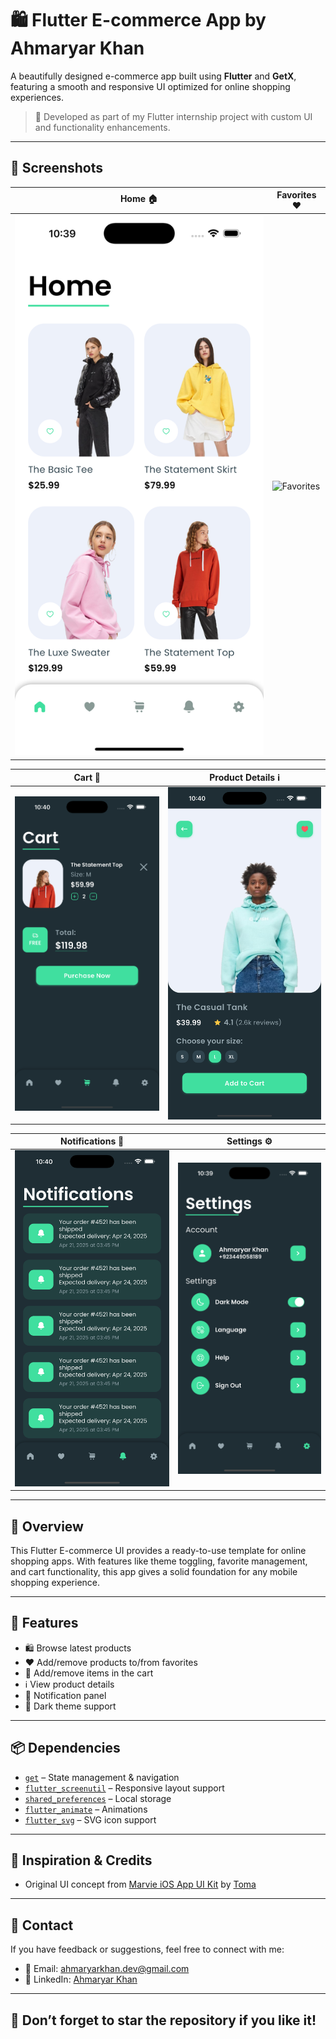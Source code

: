 # 🛍️ Flutter E-commerce App by Ahmaryar Khan

A beautifully designed e-commerce app built using **Flutter** and **GetX**, featuring a smooth and responsive UI optimized for online shopping experiences.

> 🚀 Developed as part of my Flutter internship project with custom UI and functionality enhancements.

---

## 📸 Screenshots

| Home 🏠 | Favorites ❤️ |
|--------|--------------|
| ![Home](Screenshots/homescreen.png) | ![Favorites](Screenshots/favoritescreen.png) |

| Cart 🛒 | Product Details ℹ️ |
|--------|---------------------|
| ![Cart](Screenshots/cart.png) | ![Product Details](Screenshots/productdetail.png) |

| Notifications 🔔 | Settings ⚙️ |
|------------------|--------------|
| ![Notifications](Screenshots/notificationscreen.png) | ![Settings](Screenshots/settingsscreen.png) |

---

## 📙 Overview

This Flutter E-commerce UI provides a ready-to-use template for online shopping apps. With features like theme toggling, favorite management, and cart functionality, this app gives a solid foundation for any mobile shopping experience.

---

## 🧩 Features

- 🛍️ Browse latest products  
- ❤️ Add/remove products to/from favorites  
- 🛒 Add/remove items in the cart  
- ℹ️ View product details  
- 🔔 Notification panel  
- 🌙 Dark theme support  

---

## 📦 Dependencies

- [`get`](https://pub.dev/packages/get) – State management & navigation  
- [`flutter_screenutil`](https://pub.dev/packages/flutter_screenutil) – Responsive layout support  
- [`shared_preferences`](https://pub.dev/packages/shared_preferences) – Local storage  
- [`flutter_animate`](https://pub.dev/packages/flutter_animate) – Animations  
- [`flutter_svg`](https://pub.dev/packages/flutter_svg) – SVG icon support  

---

## 🔗 Inspiration & Credits

- Original UI concept from [Marvie iOS App UI Kit](https://dribbble.com/shots/10904459-Marvie-iOS-App-UI-Kit-Dark-Theme) by [Toma](https://dribbble.com/WastingMyTime)  

---

## 💌 Contact

If you have feedback or suggestions, feel free to connect with me:

- 📧 Email: ahmaryarkhan.dev@gmail.com  
- 💼 LinkedIn: [Ahmaryar Khan](https://www.linkedin.com/in/ahmaryarkhan)

---

## 🌟 Don’t forget to star the repository if you like it!
